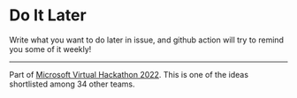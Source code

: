 # Do It Later

Write what you want to do later in issue, and github action will try to remind you some of it weekly!

---

Part of [Microsoft Virtual Hackathon 2022](https://www.hackerearth.com/challenges/hackathon/microsoft-virtual-hackathon-2022/). This is one of the ideas shortlisted among 34 other teams.
